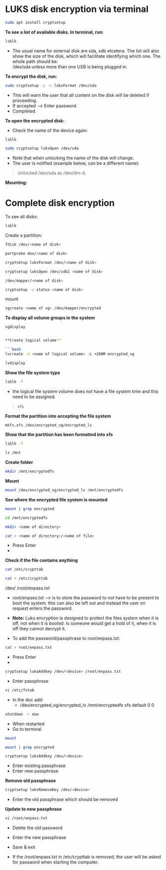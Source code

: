 # LUKS disk encryption via terminal

```bash
sudo apt install cryptsetup 
```

**To see a list of available disks. In terminal, run:**

```bash
lsblk
```

- The usual name for external disk are sda, sdb etcetera. The list will also show the size of the disk, which will facilitate identifying which one. The whole path should be:  
/dev/sda unless more than one USB is being plugged in.

**To encrypt the disk, run:**

```bash
sudo cryptsetup -y -v luksFormat /dev/sda
```

- This will warn the user that all content on the disk will be deleted if proceeding.  
- If accepted --> Enter password.  
- Completed.

**To open the encrypted disk:**

- Check the name of the device again:

```bash
lsblk
```

```bash
sudo cryptsetup luksOpen /dev/sda
```
- Note that when unlocking the name of the disk will change.  
- The user is notified (example below, can be a different name): 

>Unlocked /dev/sda as /dev/dm-4.

**Mounting:**


# Complete disk encryption

To see all disks:

```bash
lsblk
```
Create a partition:

```bash
fdisk /dev/<name of disk>
```

```bash
partprobe dev/<name of disk>
```

```bash
cryptsetup luksFormat /dev/<name of disk>
```

```bash
cryptsetup luksOpen /dev/sdb1 <name of disk>
```

```bash
/dev/mapper/<name of disk>
```

```bash
cryptsetup -v status <name of disk>
```

mount

```bash
vgcreate <name of vg> /dev/mapper/encrypted
```
**To display all volume groups in the system**

```bash
vgdisplay 


**Create logical volume**

```bash
lvcreate -n <name of logical volume> -L +200M encrypted_vg
```

```bash
lvdisplay
```

**Show the file system type**

```bash
lsblk -f 
```

- the logical file system volume does not have a file system time and this need to be assigned.

>xfs

**Format the partition into accepting the file system**

```bash
mkfs.xfs /dev/encrypted_vg/encrypted_lv 
```

**Show that the partition has been formatted into xfs**

```bash
lsblk -f
``` 
```bash
ls /mnt
```

**Create folder**

```bash
mkdir /mnt/encryptedfs
```

**Mount**

```bash
mount /dev/encrypted_vg/encrypted_lv /mnt/encryptedfs
```
**See where the encrypted file system is mounted**

```bash
mount | grep encrypted 
```
```bash
cd /mnt/encryptedfs
```
```bash
mkdir <name of directory>
```
```bash
cat > <name of directory>/<name of file>
```  
- Press Enter  
- <write something you want to append to the new file>

**Check if the file contains anything**

```bash
cat /etc/crypttab 
```
```bash
cat > /etc/crypttab  
```
<name of disk> /dev/<device> /root/enpass.txt

- root/enpass.txt --> is to store the password to not have to be present to boot the system. this can also be left out and instead the user on request enters the password.

- **Note:** Luks encryption is designed to protect the files system when it is off, not when it is booted. Is someone would get a hold of it, when it is off they cannot decrypt it.

- To add the password/passphrase to root/enpass.txt:

```bash
cat > root/enpass.txt 
```  
- Press Enter  
- <write password here>

```bash
cryptsetup lukaAddkey /dev/<device> /root/enpass.txt  
```  
- Enter passphrase

```bash
vi /etc/fstab  
```  
- In the doc add:  
    - /dev/encrypted_vg/encrypted_lv /mnt/encryptedfs   xfs default 0   0

```bash
shutdown -r now
```

- When restarted  
- Go to terminal  
```bash
mount  
```
```bash
mount | grep encrypted
```
```bash
cryptsetup luksAddkey /dev/<device>
```  
- Enter existing passphrase  
- Enter new passphrase

**Remove old passphrase**

```bash
cryptsetup luksRemoveKey /dev/<device>  
```  
- Enter the old passphrase which should be removed

**Update to new passphrase**

```bash
vi /root/enpass.txt  
```  
- Delete the old password  
- Enter the new passphrase  
- Save & exit

- If the /root/enpass.txt in /etc/crypttab is removed, the user will be asked for password when starting the computer.
